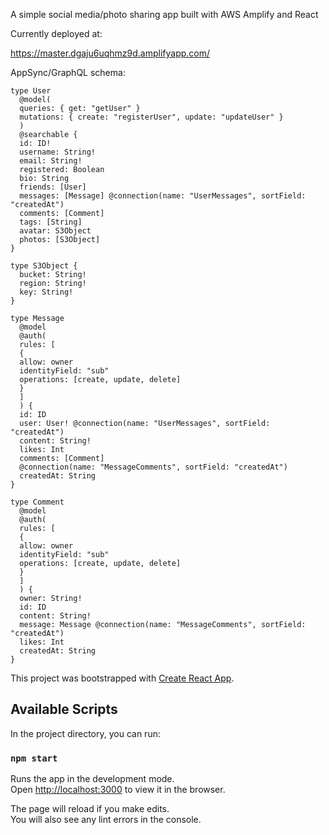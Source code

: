 A simple social media/photo sharing app built with AWS Amplify and React

Currently deployed at:

https://master.dgaju6uqhmz9d.amplifyapp.com/

AppSync/GraphQL schema:

```
type User
  @model(
  queries: { get: "getUser" }
  mutations: { create: "registerUser", update: "updateUser" }
  )
  @searchable {
  id: ID!
  username: String!
  email: String!
  registered: Boolean
  bio: String
  friends: [User]
  messages: [Message] @connection(name: "UserMessages", sortField: "createdAt")
  comments: [Comment]
  tags: [String]
  avatar: S3Object
  photos: [S3Object]
}

type S3Object {
  bucket: String!
  region: String!
  key: String!
}

type Message
  @model
  @auth(
  rules: [
  {
  allow: owner
  identityField: "sub"
  operations: [create, update, delete]
  }
  ]
  ) {
  id: ID
  user: User! @connection(name: "UserMessages", sortField: "createdAt")
  content: String!
  likes: Int
  comments: [Comment]
  @connection(name: "MessageComments", sortField: "createdAt")
  createdAt: String
}

type Comment
  @model
  @auth(
  rules: [
  {
  allow: owner
  identityField: "sub"
  operations: [create, update, delete]
  }
  ]
  ) {
  owner: String!
  id: ID
  content: String!
  message: Message @connection(name: "MessageComments", sortField: "createdAt")
  likes: Int
  createdAt: String
}
```

This project was bootstrapped with [Create React App](https://github.com/facebook/create-react-app).

## Available Scripts

In the project directory, you can run:

### `npm start`

Runs the app in the development mode.<br>
Open [http://localhost:3000](http://localhost:3000) to view it in the browser.

The page will reload if you make edits.<br>
You will also see any lint errors in the console.
